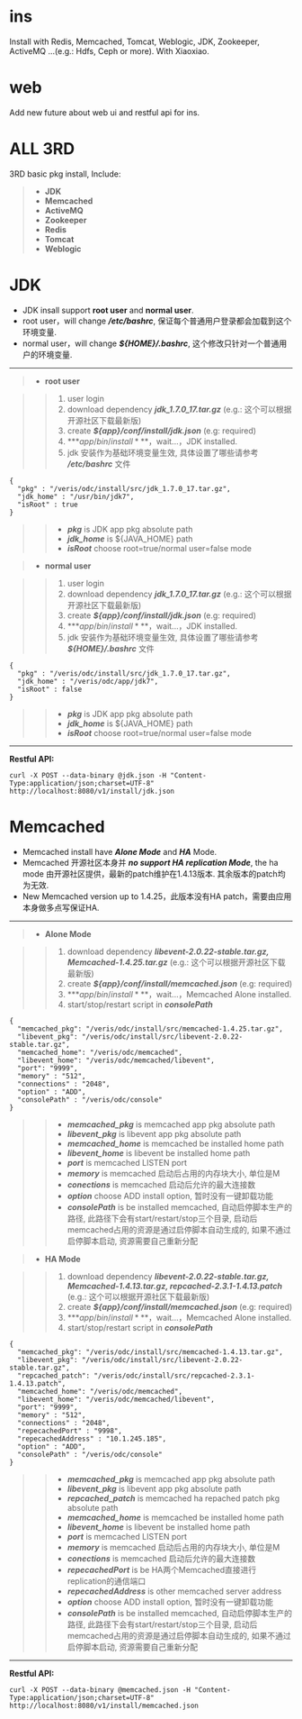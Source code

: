 # ins
Install with Redis, Memcached, Tomcat, Weblogic, JDK, Zookeeper, ActiveMQ ...(e.g.: Hdfs, Ceph or more).
With Xiaoxiao.

# web
Add new future about web ui and restful api for ins.

# ALL 3RD
3RD basic pkg install, Include:
> - **JDK**
> - **Memcached**
> - **ActiveMQ**
> - **Zookeeper**
> - **Redis**
> - **Tomcat**
> - **Weblogic**

# JDK
- JDK insall support **root user** and **normal user**.
- root user，will change ***/etc/bashrc***, 保证每个普通用户登录都会加载到这个环境变量.
- normal user，will change ***${HOME}/.bashrc***, 这个修改只针对一个普通用户的环境变量.

---------------------------------------
> - **root user**

>> 1. user login
>> 2. download dependency ***jdk_1.7.0_17.tar.gz*** (e.g.: 这个可以根据开源社区下载最新版)
>> 3. create ***${app}/conf/install/jdk.json*** (e.g: required)
>> 4. ***${app}/bin/install***$，wait...，JDK installed.
>> 5. jdk 安装作为基础环境变量生效, 具体设置了哪些请参考 ***/etc/bashrc*** 文件
```
{
  "pkg" : "/veris/odc/install/src/jdk_1.7.0_17.tar.gz",
  "jdk_home" : "/usr/bin/jdk7",
  "isRoot" : true
}
```
>> - ***pkg*** is JDK app pkg absolute path
>> - ***jdk_home*** is ${JAVA_HOME} path
>> - ***isRoot*** choose root=true/normal user=false mode

> - **normal user**

>> 1. user login
>> 2. download dependency ***jdk_1.7.0_17.tar.gz*** (e.g.: 这个可以根据开源社区下载最新版)
>> 3. create ***${app}/conf/install/jdk.json*** (e.g: required)
>> 4. ***${app}/bin/install***$，wait...，JDK installed.
>> 5. jdk 安装作为基础环境变量生效, 具体设置了哪些请参考 ***${HOME}/.bashrc*** 文件
```
{
  "pkg" : "/veris/odc/install/src/jdk_1.7.0_17.tar.gz",
  "jdk_home" : "/veris/odc/app/jdk7",
  "isRoot" : false
}
```
>> - ***pkg*** is JDK app pkg absolute path
>> - ***jdk_home*** is ${JAVA_HOME} path
>> - ***isRoot*** choose root=true/normal user=false mode

---------------------------------------
**Restful API:**
```
curl -X POST --data-binary @jdk.json -H "Content-Type:application/json;charset=UTF-8" http://localhost:8080/v1/install/jdk.json
```

# Memcached
- Memcached install have ***Alone Mode*** and ***HA*** Mode.
- Memcached 开源社区本身并 ***no support HA replication Mode***, the ha mode 由开源社区提供，最新的patch维护在1.4.13版本. 其余版本的patch均为无效.
- New Memcached version up to 1.4.25，此版本没有HA patch，需要由应用本身做多点写保证HA. 

---------------------------------------
> - **Alone Mode**

>> 1. download dependency ***libevent-2.0.22-stable.tar.gz, Memcached-1.4.25.tar.gz*** (e.g.: 这个可以根据开源社区下载最新版)
>> 2. create ***${app}/conf/install/memcached.json*** (e.g: required)
>> 3. ***${app}/bin/install***$，wait...，Memcached Alone installed.
>> 4. start/stop/restart script in ***consolePath***
```
{
  "memcached_pkg": "/veris/odc/install/src/memcached-1.4.25.tar.gz",
  "libevent_pkg": "/veris/odc/install/src/libevent-2.0.22-stable.tar.gz",
  "memcached_home": "/veris/odc/memcached",
  "libevent_home": "/veris/odc/memcached/libevent",
  "port": "9999",
  "memory" : "512",
  "connections" : "2048",
  "option" : "ADD",
  "consolePath" : "/veris/odc/console"
}
```
>> - ***memcached_pkg*** is memcached app pkg absolute path
>> - ***libevent_pkg*** is libevent app pkg absolute path
>> - ***memcached_home*** is memcached be installed home path
>> - ***libevent_home*** is libevent be installed home path
>> - ***port*** is memcached LISTEN port
>> - ***memory*** is memcached 启动后占用的内存块大小, 单位是M
>> - ***conections*** is memcached 启动后允许的最大连接数
>> - ***option*** choose ADD install option, 暂时没有一键卸载功能
>> - ***consolePath*** is be installed memcached, 自动启停脚本生产的路径, 此路径下会有start/restart/stop三个目录, 启动后memcached占用的资源是通过启停脚本自动生成的, 如果不通过启停脚本启动, 资源需要自己重新分配

> - **HA Mode**

>> 1. download dependency ***libevent-2.0.22-stable.tar.gz, Memcached-1.4.13.tar.gz, repcached-2.3.1-1.4.13.patch*** (e.g.: 这个可以根据开源社区下载最新版)
>> 2. create ***${app}/conf/install/memcached.json*** (e.g: required)
>> 3. ***${app}/bin/install***$，wait...，Memcached Alone installed.
>> 4. start/stop/restart script in ***consolePath***
```
{
  "memcached_pkg": "/veris/odc/install/src/memcached-1.4.13.tar.gz",
  "libevent_pkg": "/veris/odc/install/src/libevent-2.0.22-stable.tar.gz",
  "repcached_patch": "/veris/odc/install/src/repcached-2.3.1-1.4.13.patch",
  "memcached_home": "/veris/odc/memcached",
  "libevent_home": "/veris/odc/memcached/libevent",
  "port": "9999",
  "memory" : "512",
  "connections" : "2048",
  "repecachedPort" : "9998",
  "repecachedAddress" : "10.1.245.185",
  "option" : "ADD",
  "consolePath" : "/veris/odc/console"
}
```
>> - ***memcached_pkg*** is memcached app pkg absolute path
>> - ***libevent_pkg*** is libevent app pkg absolute path
>> - ***repcached_patch*** is memcached ha repached patch pkg absolute path
>> - ***memcached_home*** is memcached be installed home path
>> - ***libevent_home*** is libevent be installed home path
>> - ***port*** is memcached LISTEN port
>> - ***memory*** is memcached 启动后占用的内存块大小, 单位是M
>> - ***conections*** is memcached 启动后允许的最大连接数
>> - ***repecachedPort*** is be HA两个Memcached直接进行replication的通信端口
>> - ***repecachedAddress*** is other memcached server address
>> - ***option*** choose ADD install option, 暂时没有一键卸载功能
>> - ***consolePath*** is be installed memcached, 自动启停脚本生产的路径, 此路径下会有start/restart/stop三个目录, 启动后memcached占用的资源是通过启停脚本自动生成的, 如果不通过启停脚本启动, 资源需要自己重新分配

---------------------------------------
**Restful API:**
```
curl -X POST --data-binary @memcached.json -H "Content-Type:application/json;charset=UTF-8" http://localhost:8080/v1/install/memcached.json
```


